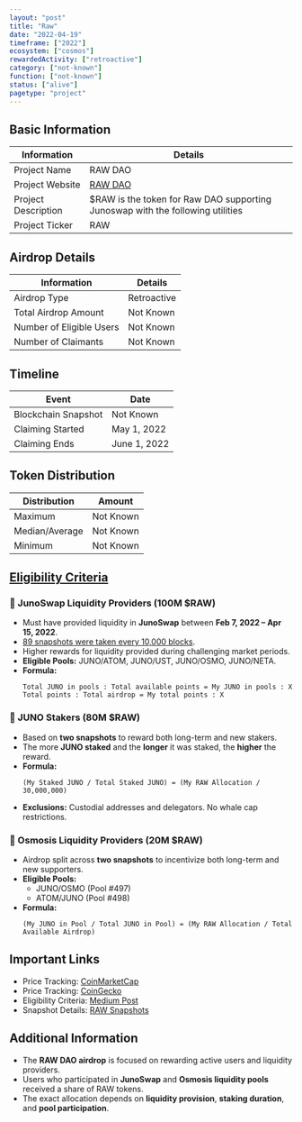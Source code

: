 ```yaml
---
layout: "post"
title: "Raw"
date: "2022-04-19"
timeframe: ["2022"]
ecosystem: ["cosmos"]
rewardedActivity: ["retroactive"]
category: ["not-known"]
function: ["not-known"]
status: ["alive"]
pagetype: "project"
---
```


## Basic Information

| Information         | Details                                                                        |
| ------------------- | ------------------------------------------------------------------------------ |
| Project Name        | RAW DAO                                                                        |
| Project Website     | [RAW DAO](https://www.rawdao.zone/)                                            |
| Project Description | $RAW is the token for Raw DAO supporting Junoswap with the following utilities |
| Project Ticker      | RAW                                                                            |

## Airdrop Details

| Information              | Details     |
| ------------------------ | ----------- |
| Airdrop Type             | Retroactive |
| Total Airdrop Amount     | Not Known   |
| Number of Eligible Users | Not Known   |
| Number of Claimants      | Not Known   |

## Timeline

| Event               | Date         |
| ------------------- | ------------ |
| Blockchain Snapshot | Not Known    |
| Claiming Started    | May 1, 2022  |
| Claiming Ends       | June 1, 2022 |

## Token Distribution

| Distribution   | Amount    |
| -------------- | --------- |
| Maximum        | Not Known |
| Median/Average | Not Known |
| Minimum        | Not Known |

## [Eligibility Criteria](https://medium.com/raw-dao/raw-fairdrop-1472c187c245)

### 🔹 JunoSwap Liquidity Providers (100M $RAW)

- Must have provided liquidity in **JunoSwap** between **Feb 7, 2022 – Apr 15, 2022**.
- [89 snapshots were taken every 10,000 blocks](https://gist.githubusercontent.com/dimiandre/0fc21721a0d75b9b1da469e3d0707b8d/raw/726b0fb9681af6034bfb2c27526b39cc23330ab1/RAW_Snapshots.md).
- Higher rewards for liquidity provided during challenging market periods.
- **Eligible Pools:** JUNO/ATOM, JUNO/UST, JUNO/OSMO, JUNO/NETA.
- **Formula:**
  ```
  Total JUNO in pools : Total available points = My JUNO in pools : X
  Total points : Total airdrop = My total points : X
  ```

### 🔹 JUNO Stakers (80M $RAW)

- Based on **two snapshots** to reward both long-term and new stakers.
- The more **JUNO staked** and the **longer** it was staked, the **higher** the reward.
- **Formula:**
  ```
  (My Staked JUNO / Total Staked JUNO) = (My RAW Allocation / 30,000,000)
  ```
- **Exclusions:** Custodial addresses and delegators. No whale cap restrictions.

### 🔹 Osmosis Liquidity Providers (20M $RAW)

- Airdrop split across **two snapshots** to incentivize both long-term and new supporters.
- **Eligible Pools:**
  - JUNO/OSMO (Pool #497)
  - ATOM/JUNO (Pool #498)
- **Formula:**
  ```
  (My JUNO in Pool / Total JUNO in Pool) = (My RAW Allocation / Total Available Airdrop)
  ```

## Important Links

- Price Tracking: [CoinMarketCap](https://coinmarketcap.com/currencies/)
- Price Tracking: [CoinGecko](https://www.coingecko.com/en/coins/)
- Eligibility Criteria: [Medium Post](https://medium.com/raw-dao/raw-fairdrop-1472c187c245)
- Snapshot Details: [RAW Snapshots](https://gist.githubusercontent.com/dimiandre/0fc21721a0d75b9b1da469e3d0707b8d/raw/726b0fb9681af6034bfb2c27526b39cc23330ab1/RAW_Snapshots.md)

## Additional Information

- The **RAW DAO airdrop** is focused on rewarding active users and liquidity providers.
- Users who participated in **JunoSwap** and **Osmosis liquidity pools** received a share of RAW tokens.
- The exact allocation depends on **liquidity provision**, **staking duration**, and **pool participation**.
